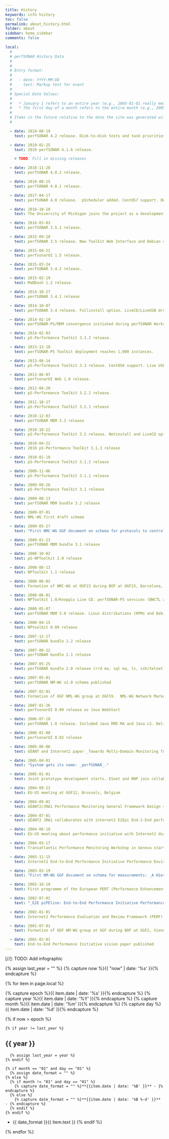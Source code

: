 ```yaml
---
title: History
keywords: info history
toc: false
permalink: about_history.html
folder: about
sidebar: home_sidebar
comments: false

local:
  #
  # perfSONAR History Data
  #
  #
  # Entry format:
  #
  #   - date: YYYY-MM-DD
  #     text: Markup text for event
  #
  # Special Date Values:
  #
  #   * January 1 refers to an entire year (e.g., 2005-01-01 really means 2005).
  #   * The first day of a month refers to the entire month (e.g., 2005-07-01 means July, 2005).
  #
  # Items in the future relative to the date the site was generated will be excluded.
  #

  - date: 2019-08-19
    text: perfSONAR 4.2 release. Disk-to-disk tests and task priorities added. End of BWCTL backward compatibility in pScheduler.

  - date: 2019-02-25
    text: 2019 perfSONAR 4.1.6 release.

    # TODO: Fill in missing releases

  - date: 2018-11-28
    text: perfSONAR 4.0.2 release.

  - date: 2018-08-15
    text: perfSONAR 4.0.1 release.

  - date: 2017-04-17
    text: perfSONAR 4.0 release.  pScheduler added. CentOS7 support. OWAMP MP and BWCTL MP deprecated.

  - date: 2016-10-10
    text: The University of Michigan joins the project as a development partner.

  - date: 2016-03-03
    text: perfSONAR 3.5.1 release.

  - date: 2015-09-28
    text: perfSONAR 3.5 release. New Toolkit Web Interface and Debian support.

  - date: 2015-04-21
    text: perfsonarUI 1.5 release.

  - date: 2015-03-24
    text: perfSONAR 3.4.2 release.

  - date: 2015-02-19
    text: MaDDash 1.2 release.

  - date: 2014-10-27
    text: perfSONAR 3.4.1 release

  - date: 2014-10-07
    text: perfSONAR 3.4 release. Fullinstall option. LiveCD/LiveUSB dropped. First steps toward unifying the projects into one development effort with the inclusion of the OWAMP MP and BWCTL MP added from MDM.

  - date: 2014-02-19
    text: perfSONAR-PS/MDM convergence initiated during perfSONAR Workshopn in Arlington, VA. Fosters collaboration of ESnet, GÉANT, Indiana University and Internet2.

  - date: 2014-02-03
    text: pS-Performance Toolkit 3.3.2 release.

  - date: 2013-12-10
    text: perfSONAR-PS Toolkit deployment reaches 1,000 instances.

  - date: 2013-06-14
    text: pS-Performance Toolkit 3.3 release. CentOS6 support. Live USB option.

  - date: 2013-06-07
    text: perfsonarUI Web 1.0 release.

  - date: 2012-04-20
    text: pS-Performance Toolkit 3.2.2 release.

  - date: 2011-10-17
    text: pS-Performance Toolkit 3.2.1 release

  - date: 2010-12-03
    text: perfSONAR MDM 3.3 release

  - date: 2010-10-22
    text: pS-Performance Toolkit 3.2 release. Netinstall and LiveCD options. CentOS5.5 support.

  - date: 2010-04-22
    text: 2010 pS-Performance Toolkit 3.1.3 release

  - date: 2010-02-18
    text: pS-Performance Toolkit 3.1.2 release

  - date: 2009-11-06
    text: pS-Performance Toolkit 3.1.1 release

  - date: 2009-09-26
    text: pS-Performance Toolkit 3.1 release

  - date: 2009-08-13
    text: perfSONAR MDM bundle 3.2 release

  - date: 2009-07-01
    text: NML-WG first draft schema

  - date: 2009-05-27
    text: "First NMC-WG GGF document on schema for protocols to control of network measurement:  _An Extensible Protocol for Network Measurement and Control DRAFT_"

  - date: 2009-01-23
    text: perfSONAR MDM bundle 3.1 release

  - date: 2008-10-02
    text: pS-NPToolkit 2.0 release

  - date: 2008-08-13
    text: NPToolkit 1.1 release

  - date: 2008-06-02
    text: Formation of NMC-WG at OGF23 during BOF at OGF23, Barcelona, Spain. NMC-WG Network Measurement Control defines protocols for generation and fetching of network measurements (perfSONAR)

  - date: 2008-06-01
    text: NPToolkit 1.0/Knoppix Live CD. perfSONAR-PS services (BWCTL and OWAMP) + NPAD and NDT

  - date: 2008-05-07
    text: perfSONAR MDM 3.0 release. Linux distributions (RPMs and Debian packages) for all software. Developed by GÉANT2 project partners, RNP, Internet2

  - date: 2008-04-15
    text: NPtoolkit 0.09 release

  - date: 2007-12-17
    text: perfSONAR bundle 2.2 release

  - date: 2007-08-22
    text: perfSONAR bundle 2.1 release

  - date: 2007-05-25
    text: perfSONAR bundle 2.0 release (rrd ma, sql ma, ls, ssh/telnet mp, clmp, bwctl mp) in Java and Perl

  - date: 2007-05-01
    text: perfSONAR NM-WG v2.0 schema published

  - date: 2007-02-01
    text: Formation of OGF NML-WG group at OGF19.  NML-WG Network Markup Language decsribes network topologies,

  - date: 2007-01-26
    text: perfsonarUI 0.09 release as Java WebStart

  - date: 2006-07-18
    text: perfSONAR 1.0 release. Included Java RRD MA and Java LS. Delivered by Internet2, ESnet, GEANT, RNP.

  - date: 2006-01-08
    text: perfsonarUI 0.02 release

  - date: 2005-06-06
    text: GÉANT and Internet2 paper _Towards Multi–Domain Monitoring for the European Research Networks_ presented at TNC2005 conference, Poznań, Poland.

  - date: 2005-04-01
    text: "System gets its name: _perfSONAR_."

  - date: 2005-01-01
    text: Joint prototype development starts. ESnet and RNP join collaboration.

  - date: 2004-09-22
    text: EU-US meeting at GGF12, Brussels, Belgium

  - date: 2004-09-01
    text: GÉANT2/JRA1 Performance Monitoring General Framework Design starts

  - date: 2004-07-01
    text: GÉANT2 JRA1 collaborates with internet2 E2Epi End-2-End performance initiative. Meeting of leaders.

  - date: 2004-06-10
    text: EU-US meeting about performance initiative with Internet2 during TNC2004 conference, Rhodes, Greece.

  - date: 2004-03-17
    text: Transatlantic Performance Monitoring Workshop in Geneva starts collaboration at the meeting of Internet2, DANTE, CANARIE to work on joint architecture, development and tools deployement.

  - date: 2003-11-15
    text: Internet2 End-to-End Performance Initiative Performance Environment System (E2E piPES) demonstarted at SC03, Phoenix, AZ.

  - date: 2003-03-19
    text: "First NM-WG GGF document on schema for measurements: _A Hierarchy of Network Performance Characteristics for Grid Applications and Services_."

  - date: 2002-10-18
    text: First programme of the European PERT (Performance Enhancement and Response Team) at TF-NGN9 Meeting, Budapest, Hungary

  - date: 2002-07-01
    text: "_E2E piPEline: End-to-End Performance Initiative Performance Environment System Architecture_ published."

  - date: 2002-01-01
    text: Internet2 Performance Evaluation and Review Framework (PERF) established

  - date: 2001-07-01
    text: Formation of OGF NM-WG group at GGF during BOF at GGF2, Vienna, VA. NM-WG Network Measurement decribes network characteristics and metrics.

  - date: 2001-02-01
    text: End-to-End Performance Initiative vision paper published
---
```


[//]: TODO: Add infographic


{% assign last_year = "" %}
{% capture now %}{{ "now" | date: '%s' }}{% endcapture %}

{% for item in page.local %}

  {% capture epoch %}{{ item.date | date: '%s' }}{% endcapture %}
  {% capture year %}{{ item.date | date: '%Y' }}{% endcapture %}
  {% capture month %}{{ item.date | date: '%m' }}{% endcapture %}
  {% capture day %}{{ item.date | date: '%d' }}{% endcapture %}

  {% if now > epoch %}

    {% if year != last_year %}
## {{ year }}
      {% assign last_year = year %}
    {% endif %}

    {% if month == "01" and day == "01" %}
      {% assign date_format = "" %}
    {% else %}
      {% if month != "01" and day == "01" %}
        {% capture date_format = "" %}**{{item.date | date: '%B' }}** - {% endcapture %}
      {% else %}
        {% capture date_format = "" %}**{{item.date | date: '%B %-d' }}** - {% endcapture %}
      {% endif %}
    {% endif %}
 * {{ date_format }}{{ item.text }}
  {% endif %}

{% endfor %}

